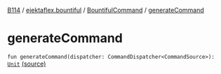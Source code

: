 [B114](../../index.md) / [ejektaflex.bountiful](../index.md) / [BountifulCommand](index.md) / [generateCommand](./generate-command.md)

# generateCommand

`fun generateCommand(dispatcher: CommandDispatcher<CommandSource>): `[`Unit`](https://kotlinlang.org/api/latest/jvm/stdlib/kotlin/-unit/index.html) [(source)](https://github.com/ejektaflex/Bountiful/tree/develop/src/main/kotlin/ejektaflex/bountiful/BountifulCommand.kt#L39)